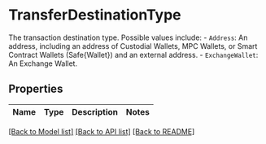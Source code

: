# TransferDestinationType

The transaction destination type. Possible values include: - `Address`: An address, including an address of Custodial Wallets, MPC Wallets, or Smart Contract Wallets (Safe{Wallet}) and an external address. - `ExchangeWallet`: An Exchange Wallet. 

## Properties

Name | Type | Description | Notes
------------ | ------------- | ------------- | -------------

[[Back to Model list]](../README.md#documentation-for-models) [[Back to API list]](../README.md#documentation-for-api-endpoints) [[Back to README]](../README.md)


